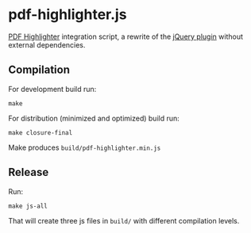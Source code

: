 pdf-highlighter.js
==================

[PDF Highlighter](https://www.pdf-highlighter.com) integration script, a rewrite of the 
[jQuery plugin](https://www.pdf-highlighter.com/docs/jQuery_Plugin.html) without external dependencies.


Compilation
-----------

For development build run:

    make

For distribution (minimized and optimized) build run:

    make closure-final

Make produces `build/pdf-highlighter.min.js`

Release
-------

Run:

    make js-all

That will create three js files in `build/` with different compilation levels.
